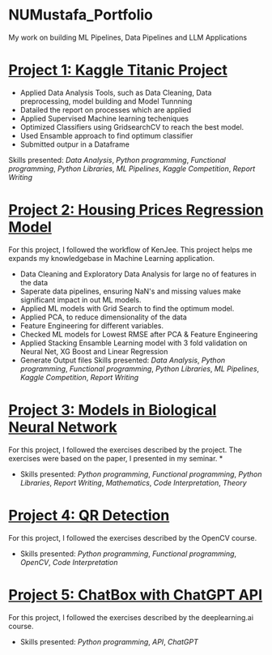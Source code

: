 # NUMustafa_Portfolio
My work on building ML Pipelines, Data Pipelines and LLM Applications

# [Project 1: Kaggle Titanic Project](https://github.com/numustafa/titanic_project) 
* Applied Data Analysis Tools, such as Data Cleaning, Data preprocessing, model building and Model Tunnning
* Datailed the report on processes which are applied
* Applied Supervised Machine learning techeniques  
* Optimized Classifiers using GridsearchCV to reach the best model.
* Used Ensamble approach to find optimum classifier
* Submitted outpur in a Dataframe
  
Skills presented: *Data Analysis*, *Python programming*, *Functional programming*, *Python Libraries*, *ML Pipelines*, *Kaggle Competition*, *Report Writing*


# [Project 2: Housing Prices Regression Model](https://github.com/numustafa/housing_project) 
For this project, I followed the workflow of KenJee. This project helps me expands my knowledgebase in Machine Learning application. 
* Data Cleaning and Exploratory Data Analysis for large no of features in the data
* Saperate data pipelines, ensuring NaN's and missing values make significant impact in out ML models.
* Applied ML models with Grid Search to find the optimum model.
* Applied PCA, to reduce dimensionality of the data
* Feature Engineering for different variables.
* Checked ML models for Lowest RMSE after PCA & Feature Engineering
* Applied Stacking Ensamble Learning model with 3 fold validation on Neural Net, XG Boost and Linear Regression
* Generate Output files
Skills presented: *Data Analysis*, *Python programming*, *Functional programming*, *Python Libraries*, *ML Pipelines*, *Kaggle Competition*, *Report Writing*


# [Project 3: Models in Biological Neural Network](https://github.com/numustafa/Biological-Neural-Networks) 
For this project, I followed the exercises described by the project. The exercises were based on the paper, I presented in my seminar. 
* 
* Skills presented: *Python programming*, *Functional programming*, *Python Libraries*, *Report Writing*, *Mathematics*, *Code Interpretation*, *Theory*

# [Project 4: QR Detection](https://github.com/numustafa/Computer-Vision-1/tree/main/Assignment1) 
For this project, I followed the exercises described by the OpenCV course.  
* Skills presented: *Python programming*, *Functional programming*, *OpenCV*, *Code Interpretation*

# [Project 5: ChatBox with ChatGPT API](https://github.com/numustafa/awesome-chatgpt-prompts/blob/main/dl_prompt_eng/chat_box.ipynb) 
For this project, I followed the exercises described by the deeplearning.ai course.  
* Skills presented: *Python programming*, *API*, *ChatGPT*
